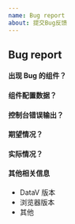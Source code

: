 ```yaml
---
name: Bug report
about: 提交Bug反馈
---
```


<!-- 请确定这是一个Bug反馈，而不是一个需求反馈或问题求助，否则ISSUE可能被关闭 -->
<!-- 请提供可供复现Bug的必要条件，否则ISSUE可能被关闭 -->
<!-- 创建Bug反馈前请确定你的DataV是最新版的 -->

## Bug report

#### 出现 Bug 的组件？

#### 组件配置数据？

<!-- (config等props，若无配置请忽略) -->

#### 控制台错误输出？

<!-- (若无错误输出请忽略) -->

#### 期望情况？

#### 实际情况？

#### 其他相关信息

-   DataV 版本
-   浏览器版本
-   其他
